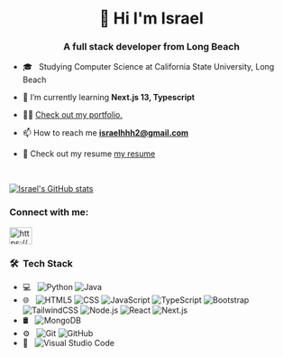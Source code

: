<h1 align="center"> 👋 Hi I'm Israel</h1>
<h3 align="center">A full stack developer from Long Beach</h3>

- 🎓 &nbsp; Studying Computer Science at California State University, Long Beach 

- 🌱 I’m currently learning **Next.js 13, Typescript**

- 👨‍💻 [Check out my portfolio.](https://israelhhh.vercel.app/)

- 📫 How to reach me **israelhhh2@gmail.com**

- 📄 Check out my resume [my resume](https://drive.google.com/file/d/1qYGb0FJ20YOPsfP1iNSVs8WNy-uXgn7F/view?usp=sharing)

<br>

[![Israel's GitHub stats](https://github-readme-stats.vercel.app/api?username=israelhhh2)](https://github.com/israelhhh2/github-readme-stats)
<h3 align="left">Connect with me:</h3>
<p align="left">
<a href="https://www.linkedin.com/in/israelhhh2/" target="_blank"><img align="center" src="https://raw.githubusercontent.com/rahuldkjain/github-profile-readme-generator/master/src/images/icons/Social/linked-in-alt.svg" alt="https://www.linkedin.com/in/israelhhh2/" height="30" width="40" /></a>
</p>

<h3> 🛠 &nbsp;Tech Stack</h3>

- 💻 &nbsp;
  ![Python](https://img.shields.io/badge/Python-3776AB?style=for-the-badge&logo=python&logoColor=white)
  ![Java](	https://img.shields.io/badge/Java-ED8B00?style=for-the-badge&logo=openjdk&logoColor=white)
- 🌐 &nbsp;
  ![HTML5](https://img.shields.io/badge/HTML5-E34F26?style=for-the-badge&logo=html5&logoColor=white)
  ![CSS](https://img.shields.io/badge/CSS3-1572B6?style=for-the-badge&logo=css3&logoColor=white)
  ![JavaScript](https://img.shields.io/badge/JavaScript-F7DF1E?style=for-the-badge&logo=javascript&logoColor=black)
  ![TypeScript](https://img.shields.io/badge/TypeScript-007ACC?style=for-the-badge&logo=typescript&logoColor=white)
  ![Bootstrap](https://img.shields.io/badge/Bootstrap-563D7C?style=for-the-badge&logo=bootstrap&logoColor=white)
  ![TailwindCSS](https://img.shields.io/badge/Tailwind_CSS-38B2AC?style=for-the-badge&logo=tailwind-css&logoColor=white)
  ![Node.js](https://img.shields.io/badge/Node.js-43853D?style=for-the-badge&logo=node.js&logoColor=white)
  ![React](https://img.shields.io/badge/React-20232A?style=for-the-badge&logo=react&logoColor=61DAFB)
  ![Next.js](https://img.shields.io/badge/next.js-000000?style=for-the-badge&logo=nextdotjs&logoColor=white)
- 🛢 &nbsp;
  ![MongoDB](https://img.shields.io/badge/MongoDB-4EA94B?style=for-the-badge&logo=mongodb&logoColor=white)
- ⚙️ &nbsp;
  ![Git](https://img.shields.io/badge/GIT-E44C30?style=for-the-badge&logo=git&logoColor=white)
  ![GitHub](https://img.shields.io/badge/GitHub-100000?style=for-the-badge&logo=github&logoColor=white)
- 🔧 &nbsp;
  ![Visual Studio Code](https://img.shields.io/badge/-Visual%20Studio%20Code-333333?style=flat&logo=visual-studio-code&logoColor=007ACC)

<br/>
